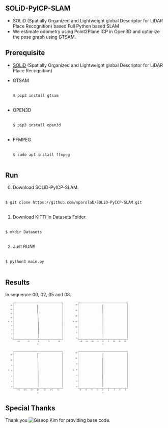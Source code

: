 ## SOLiD-PyICP-SLAM
* SOLiD (Spatially Organized and Lightweight global Descriptor for LiDAR Place Recognition) based Full Python based SLAM
* We estimate odometry using Point2Plane ICP in Open3D and optimize the pose graph using GTSAM.

## Prerequisite
* [SOLiD](https://github.com/sparolab/solid) (Spatially Organized and Lightweight global Descriptor for LiDAR Place Recognition)
* GTSAM
  <pre>
  <code>
  $ pip3 install gtsam
  </code>
  </pre>  

* OPEN3D
  <pre>
  <code>
  $ pip3 install open3d
  </code>
  </pre>  

* FFMPEG
  <pre>
  <code>
  $ sudo apt install ffmpeg
  </code>
  </pre>  

## Run
0. Download SOLiD-PyICP-SLAM.
<pre>
<code>
$ git clone https://github.com/sparolab/SOLiD-PyICP-SLAM.git
</code>
</pre>  

1. Download KITTI in Datasets Folder.
<pre>
<code>
$ mkdir Datasets
</code>
</pre>  

2. Just RUN!!
<pre>
<code>
$ python3 main.py
</code>
</pre>  

## Results
In sequence 00, 02, 05 and 08.  
<img src="result/00.gif" width="200"/> <img src="result/02.gif" width="200"/> <img src="result/05.gif" width="200"/> <img src="result/08.gif" width="200"/>

## Special Thanks
Thank you ![Giseop Kim](https://github.com/gisbi-kim/PyICP-SLAM) for providing base code.
